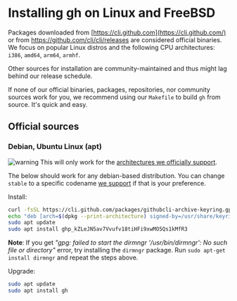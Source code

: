 # Installing gh on Linux and FreeBSD

Packages downloaded from [https://cli.github.com](https://cli.github.com/) or from https://github.com/cli/cli/releases are considered official binaries. We focus on popular Linux distros and the following CPU architectures: `i386`, `amd64`, `arm64`, `armhf`.

Other sources for installation are community-maintained and thus might lag behind our release schedule.

If none of our official binaries, packages, repositories, nor community sources work for you, we recommend using our `Makefile` to build `gh` from source. It's quick and easy.

## Official sources

### Debian, Ubuntu Linux (apt)

![warning](https://github.githubassets.com/images/icons/emoji/unicode/26a0.png) This will only work for the [architectures we officially support](https://github.com/cli/cli/blob/trunk/.goreleaser.yml#L27).

The below should work for any debian-based distribution. You can change `stable` to a specific codename [we support](https://github.com/cli/cli/blob/trunk/.github/workflows/releases.yml#L83) if that is your preference.

Install:

```sh
curl -fsSL https://cli.github.com/packages/githubcli-archive-keyring.gpg | sudo gpg --dearmor -o /usr/share/keyrings/githubcli-archive-keyring.gpg
echo "deb [arch=$(dpkg --print-architecture) signed-by=/usr/share/keyrings/githubcli-archive-keyring.gpg] https://cli.github.com/packages stable main" | sudo tee /etc/apt/sources.list.d/github-cli.list > /dev/null
sudo apt update
sudo apt install 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
```

**Note**: If you get *"gpg: failed to start the dirmngr '/usr/bin/dirmngr': No such file or directory"* error, try installing the `dirmngr` package. Run `sudo apt-get install dirmngr` and repeat the steps above.

Upgrade:

```sh
sudo apt update
sudo apt install gh
```

### 
